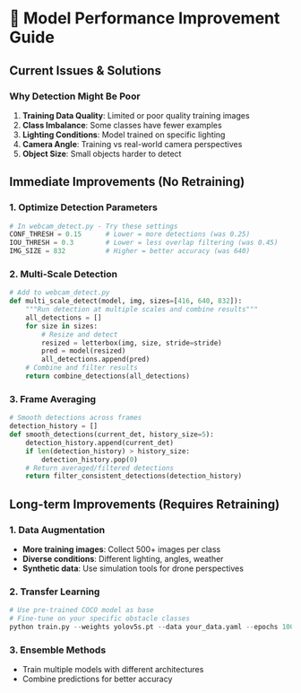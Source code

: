 # 🚀 Model Performance Improvement Guide

## Current Issues & Solutions

### Why Detection Might Be Poor
1. **Training Data Quality**: Limited or poor quality training images
2. **Class Imbalance**: Some classes have fewer examples
3. **Lighting Conditions**: Model trained on specific lighting
4. **Camera Angle**: Training vs real-world camera perspectives
5. **Object Size**: Small objects harder to detect

## Immediate Improvements (No Retraining)

### 1. Optimize Detection Parameters
```python
# In webcam_detect.py - Try these settings
CONF_THRESH = 0.15      # Lower = more detections (was 0.25)
IOU_THRESH = 0.3        # Lower = less overlap filtering (was 0.45)
IMG_SIZE = 832          # Higher = better accuracy (was 640)
```

### 2. Multi-Scale Detection
```python
# Add to webcam_detect.py
def multi_scale_detect(model, img, sizes=[416, 640, 832]):
    """Run detection at multiple scales and combine results"""
    all_detections = []
    for size in sizes:
        # Resize and detect
        resized = letterbox(img, size, stride=stride)
        pred = model(resized)
        all_detections.append(pred)
    # Combine and filter results
    return combine_detections(all_detections)
```

### 3. Frame Averaging
```python
# Smooth detections across frames
detection_history = []
def smooth_detections(current_det, history_size=5):
    detection_history.append(current_det)
    if len(detection_history) > history_size:
        detection_history.pop(0)
    # Return averaged/filtered detections
    return filter_consistent_detections(detection_history)
```

## Long-term Improvements (Requires Retraining)

### 1. Data Augmentation
- **More training images**: Collect 500+ images per class
- **Diverse conditions**: Different lighting, angles, weather
- **Synthetic data**: Use simulation tools for drone perspectives

### 2. Transfer Learning
```python
# Use pre-trained COCO model as base
# Fine-tune on your specific obstacle classes
python train.py --weights yolov5s.pt --data your_data.yaml --epochs 100
```

### 3. Ensemble Methods
- Train multiple models with different architectures
- Combine predictions for better accuracy
